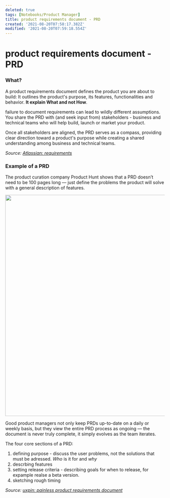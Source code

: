 ```yaml
---
deleted: true
tags: [Notebooks/Product Manager]
title: product requirements document - PRD
created: '2021-08-20T07:58:17.382Z'
modified: '2021-08-20T07:59:18.554Z'
---
```


# product requirements document - PRD

### What?

A product requirements document defines the product you are about to build: It outlines the product's purpose, its features, functionalities and behavior. **It explain What and not How**.

failure to document requirements can lead to wildly different assumptions. You share the PRD with (and seek input from) stakeholders - business and technical teams who will help build, launch or market your product.

Once all stakeholders are aligned, the PRD serves as a compass, providing clear direction toward a product's purpose while creating a shared understanding among business and technical teams.

*Source: [Atlassian: requirements](https://www.atlassian.com/agile/product-management/requirements)* 


### Example of a PRD

The product curation company Product Hunt shows that a PRD doesn’t need to be 100 pages long — just define the problems the product will solve with a general description of features.

<p align="center">
  <img src="https://wac-cdn.atlassian.com/dam/jcr:d86575e9-7860-4507-98c0-0a95874a6ced/PRDcomponents.svg?cdnVersion=1769" width="700">
</p>

Good product managers not only keep PRDs up-to-date on a daily or weekly basis, but they view the entire PRD process as ongoing — the document is never truly complete, it simply evolves as the team iterates.

The four core sections of a PRD:

1. defining purpose - discuss the user problems, not the solutions that must be adressed. *Who* is it for and *why*
2. descrbing features
3. setting release criteria - describing goals for when to release, for expample realse a beta version.
4. sketching rough timing

*Source: [uxpin: painless product requirements document](https://uxpin.medium.com/how-to-write-a-painless-product-requirements-document-508ff6807b4a)* 


